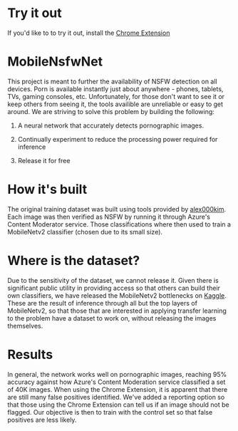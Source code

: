 # Try it out

If you'd like to to try it out, install the [Chrome Extension](https://chrome.google.com/webstore/detail/porn-blocker/jdjldnifikfcmahncbamfcglceiegbje?hl=en)

# MobileNsfwNet

This project is meant to further the availability of NSFW detection on all devices. Porn is available instantly just about anywhere - phones, tablets, TVs, gaming consoles, etc. Unfortunately, for those don't want to see it or keep others from seeing it, the tools availible are unreliable or easy to get around. We are striving to solve this problem by building the following:

1) A neural network that accurately detects pornographic images.

2) Continually experiment to reduce the processing power required for inference

3) Release it for free

# How it's built

The original training dataset was built using tools provided by [alex000kim](https://github.com/alex000kim/nsfw_data_scraper). Each image was then verified as NSFW by running it through Azure's Content Moderator service. Those classifications where then used to train a MobileNetv2 classifier (chosen due to its small size).

# Where is the dataset?

Due to the sensitivity of the dataset, we cannot release it. Given there is significant public utility in providing access so that others can build their own classifiers, we have released the MobileNetv2 bottlenecks on [Kaggle](https://www.kaggle.com/nmurray1234/yahoo-nsfw-as-mobilenetv2-bottlenecks). These are the result of inference through all but the top layers of MobileNetv2, so that those that are interested in applying transfer learning to the problem have a dataset to work on, without releasing the images themselves.

# Results

In general, the network works well on pornographic images, reaching 95% accuracy against how Azure's Content Moderation service classified a set of 40K images. When using the Chrome Extension, it is apparent that there are still many false positives identified. We've added a reporting option so that those using the Chrome Extension can tell us if an image should not be flagged. Our objective is then to train with the control set so that false positives are less likely.

